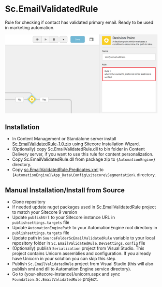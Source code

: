 # Sc.EmailValidatedRule

Rule for checking if contact has validated primary email.
Ready to be used in marketing automation.

![Email Validated Rule](documentation/email-verified-condition.png)

## Installation

* In Content Management or Standalone server install [Sc.EmailValidatedRule-1.0.zip](sc.package) using Sitecore Installation Wizard.
* (Optionally) copy Sc.EmailValidatedRule.dll to bin folder in Content Delivery server, if you want to use this rule for content personalization.
* Copy Sc.EmailValidatedRule.dll from package zip to `{AutomationEngine}` directory.
* Copy [sc.EmailValidatedRule.Predicates.xml](AutomationEngine\App_Data\Config\sitecore\Segmentation\sc.EmailValidatedRule.Predicates.xml) to `{AutomationEngine}\App_Data\Config\sitecore\Segmentation\` directory. 

## Manual Installation/Install from Source

* Clone repository
* If needed update nuget packages used in Sc.EmailValidatedRule project to match your Sitecore 9 version
* Update `publishUrl` to your Sitecore instance URL in `publishsettings.targets` file
* Update `AutomationEnginePath` to your AutomationEngine root directory in `publishsettings.targets` file
* Update path in `SourceFolderScEmailValidatedRule` variable to your local repository folder in `Sc.EmailValidatedRule.DevSettings.config` file
* (Optionally) publish `Serialization` project from Visual Studio. This project contains Unicorn assemblies and configuration. If you already have Unicorn in your solution you can skip this step.
* Publish `Sc.EmailValidatedRule` project from Visual Studio (this will also publish xml and dll to Automation Engine service directory).   
* Go to {your-sitecore-instance}/unicorn.aspx and sync `Foundation.Sc.EmailValidatedRule` project.